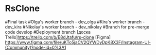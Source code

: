 # RsClone
#Final task
#Olga's worker branch - dev_olga
#Kira's worker branch - dev_kira
#Nikolay's worker branch - dev_nikolay
#Branch for pre-merge code develop
#Deployment branch
[доска Trello]https://trello.com/b/E8dJtafu/rs-clone
[Figma] https://www.figma.com/file/uKTo5jaCV2QYWDyDpK8X3F/Instagram-UI-(Community)?node-id=0%3A1
